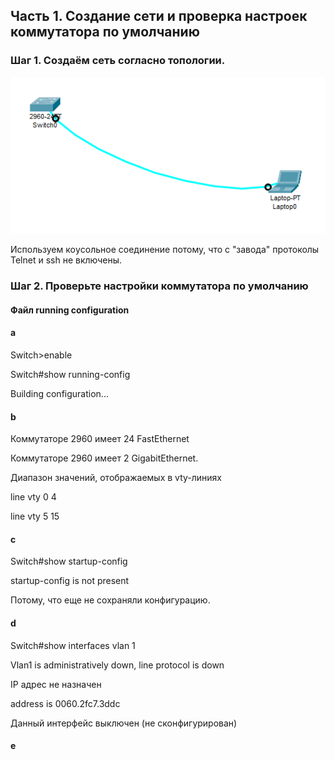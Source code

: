 ## Часть 1. Создание сети и проверка настроек коммутатора по умолчанию

### Шаг 1. Создаём сеть согласно топологии.

![](hw01.png)

Используем коyсольное соединение потому, что с "завода" протоколы Telnet и ssh не включены.
### Шаг 2. Проверьте настройки коммутатора по умолчанию

#### Файл running configuration

#### a

Switch>enable 

Switch#show running-config 

Building configuration...


#### b
Коммутаторе 2960 имеет 24 FastEthernet

Коммутаторе 2960 имеет 2 GigabitEthernet.

Диапазон значений, отображаемых в vty-линиях 

line vty 0 4

line vty 5 15

#### c

Switch#show startup-config

startup-config is not present

Потому, что еще не сохраняли конфигурацию.

#### d

Switch#show interfaces vlan 1

Vlan1 is administratively down, line protocol is down

IP адрес не назначен

address is 0060.2fc7.3ddc

Данный интерфейс выключен (не сконфигурирован)

#### e




















